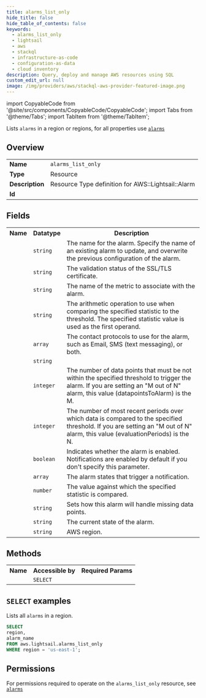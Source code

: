 ```yaml
---
title: alarms_list_only
hide_title: false
hide_table_of_contents: false
keywords:
  - alarms_list_only
  - lightsail
  - aws
  - stackql
  - infrastructure-as-code
  - configuration-as-data
  - cloud inventory
description: Query, deploy and manage AWS resources using SQL
custom_edit_url: null
image: /img/providers/aws/stackql-aws-provider-featured-image.png
---
```


import CopyableCode from '@site/src/components/CopyableCode/CopyableCode';
import Tabs from '@theme/Tabs';
import TabItem from '@theme/TabItem';

Lists <code>alarms</code> in a region or regions, for all properties use <a href="/providers/aws/serviceName/alarms/"><code>alarms</code></a>

## Overview
<table><tbody>
<tr><td><b>Name</b></td><td><code>alarms_list_only</code></td></tr>
<tr><td><b>Type</b></td><td>Resource</td></tr>
<tr><td><b>Description</b></td><td>Resource Type definition for AWS::Lightsail::Alarm</td></tr>
<tr><td><b>Id</b></td><td><CopyableCode code="aws.lightsail.alarms_list_only" /></td></tr>
</tbody></table>

## Fields
<table><tbody><tr><th>Name</th><th>Datatype</th><th>Description</th></tr><tr><td><CopyableCode code="alarm_name" /></td><td><code>string</code></td><td>The name for the alarm. Specify the name of an existing alarm to update, and overwrite the previous configuration of the alarm.</td></tr>
<tr><td><CopyableCode code="monitored_resource_name" /></td><td><code>string</code></td><td>The validation status of the SSL/TLS certificate.</td></tr>
<tr><td><CopyableCode code="metric_name" /></td><td><code>string</code></td><td>The name of the metric to associate with the alarm.</td></tr>
<tr><td><CopyableCode code="comparison_operator" /></td><td><code>string</code></td><td>The arithmetic operation to use when comparing the specified statistic to the threshold. The specified statistic value is used as the first operand.</td></tr>
<tr><td><CopyableCode code="contact_protocols" /></td><td><code>array</code></td><td>The contact protocols to use for the alarm, such as Email, SMS (text messaging), or both.</td></tr>
<tr><td><CopyableCode code="alarm_arn" /></td><td><code>string</code></td><td></td></tr>
<tr><td><CopyableCode code="datapoints_to_alarm" /></td><td><code>integer</code></td><td>The number of data points that must be not within the specified threshold to trigger the alarm. If you are setting an "M out of N" alarm, this value (datapointsToAlarm) is the M.</td></tr>
<tr><td><CopyableCode code="evaluation_periods" /></td><td><code>integer</code></td><td>The number of most recent periods over which data is compared to the specified threshold. If you are setting an "M out of N" alarm, this value (evaluationPeriods) is the N.</td></tr>
<tr><td><CopyableCode code="notification_enabled" /></td><td><code>boolean</code></td><td>Indicates whether the alarm is enabled. Notifications are enabled by default if you don't specify this parameter.</td></tr>
<tr><td><CopyableCode code="notification_triggers" /></td><td><code>array</code></td><td>The alarm states that trigger a notification.</td></tr>
<tr><td><CopyableCode code="threshold" /></td><td><code>number</code></td><td>The value against which the specified statistic is compared.</td></tr>
<tr><td><CopyableCode code="treat_missing_data" /></td><td><code>string</code></td><td>Sets how this alarm will handle missing data points.</td></tr>
<tr><td><CopyableCode code="state" /></td><td><code>string</code></td><td>The current state of the alarm.</td></tr>
<tr><td><CopyableCode code="region" /></td><td><code>string</code></td><td>AWS region.</td></tr>
</tbody></table>

## Methods

<table><tbody>
  <tr>
    <th>Name</th>
    <th>Accessible by</th>
    <th>Required Params</th>
  </tr>
  <tr>
    <td><CopyableCode code="list_resources" /></td>
    <td><code>SELECT</code></td>
    <td><CopyableCode code="region" /></td>
  </tr>
</tbody></table>

## `SELECT` examples
Lists all <code>alarms</code> in a region.
```sql
SELECT
region,
alarm_name
FROM aws.lightsail.alarms_list_only
WHERE region = 'us-east-1';
```


## Permissions

For permissions required to operate on the <code>alarms_list_only</code> resource, see <a href="/providers/aws/lightsail/alarms/#permissions"><code>alarms</code></a>


